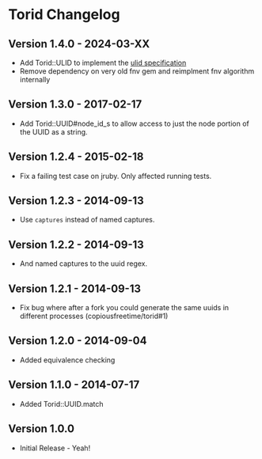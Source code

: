 # Torid Changelog
## Version 1.4.0 - 2024-03-XX

* Add Torid::ULID to implement the [ulid specification](https://github.com/ulid/spec)
* Remove dependency on very old fnv gem and reimplment fnv algorithm internally

## Version 1.3.0 - 2017-02-17

* Add Torid::UUID#node_id_s to allow access to just the node portion
  of the UUID as a string.

## Version 1.2.4 - 2015-02-18

* Fix a failing test case on jruby. Only affected running tests.

## Version 1.2.3 - 2014-09-13

* Use `captures` instead of named captures.

## Version 1.2.2 - 2014-09-13

* And named captures to the uuid regex.

## Version 1.2.1 - 2014-09-13

* Fix bug where after a fork you could generate the same uuids in different
  processes (copiousfreetime/torid#1)

## Version 1.2.0 - 2014-09-04

* Added equivalence checking

## Version 1.1.0 - 2014-07-17

* Added Torid::UUID.match

## Version 1.0.0

* Initial Release - Yeah!

